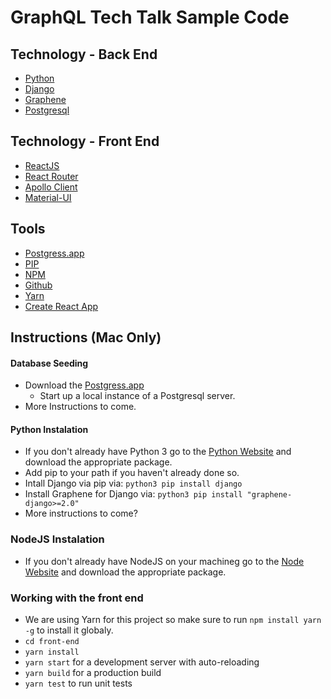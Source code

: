 # GraphQL Tech Talk Sample Code

## Technology - Back End
- [Python](https://www.python.org/)
- [Django](https://www.djangoproject.com/)
- [Graphene](http://graphene-python.org/)
- [Postgresql](https://www.postgresql.org/)

## Technology - Front End
- [ReactJS](https://reactjs.org/)
- [React Router](https://github.com/ReactTraining/react-router/)
- [Apollo Client](https://github.com/apollographql/apollo-client)
- [Material-UI](https://material-ui.com/)


## Tools 
- [Postgress.app](https://postgresapp.com/)
- [PIP](https://pip.pypa.io/en/stable/)
- [NPM](https://www.npmjs.com/)
- [Github](https://github.com)
- [Yarn](https://yarnpkg.com/lang/en/)
- [Create React App](https://github.com/facebook/create-react-app)

## Instructions (Mac Only)
#### Database Seeding
- Download the [Postgress.app](https://postgresapp.com/)
    - Start up a local instance of a Postgresql server.
- More Instructions to come.

#### Python Instalation
- If you don't already have Python 3 go to the [Python Website](https://www.python.org/downloads/) and download the appropriate package.
- Add pip to your path if you haven't already done so.
- Intall Django via pip via: `python3 pip install django` 
- Install Graphene for Django via: `python3 pip install "graphene-django>=2.0"`
- More instructions to come?

### NodeJS Instalation
- If you don't already have NodeJS on your machineg go to the [Node Website](https://nodejs.org/en/) and download the appropriate package.

### Working with the front end
- We are using Yarn for this project so make sure to run `npm install yarn -g` to install it globaly.
- `cd front-end`
- `yarn install`
- `yarn start` for a development server with auto-reloading
- `yarn build` for a production build
- `yarn test` to run unit tests